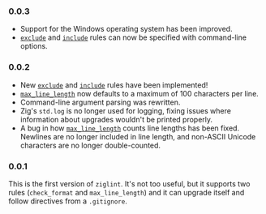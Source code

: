### 0.0.3
- Support for the Windows operating system has been improved.
- [`exclude`](https://github.com/AnnikaCodes/ziglint#exclude) and [`include`](https://github.com/AnnikaCodes/ziglint#include) rules can now be specified with command-line options.

### 0.0.2
- New [`exclude`](https://github.com/AnnikaCodes/ziglint#exclude) and [`include`](https://github.com/AnnikaCodes/ziglint#include) rules have been implemented!
- [`max_line_length`](https://github.com/AnnikaCodes/ziglint#max_line_length) now defaults to a maximum of 100 characters per line.
- Command-line argument parsing was rewritten.
- Zig's `std.log` is no longer used for logging, fixing issues where information about upgrades wouldn't be printed properly.
- A bug in how [`max_line_length`](https://github.com/AnnikaCodes/ziglint#max_line_length) counts line lengths has been fixed. Newlines are no longer included in line length, and non-ASCII Unicode characters are no longer double-counted.

### 0.0.1
This is the first version of `ziglint`.
It's not too useful, but it supports two rules (`check_format` and `max_line_length`) and it can upgrade itself and follow directives from a `.gitignore`.